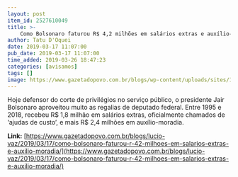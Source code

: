 ```yaml
---
layout: post
item_id: 2527610049
title: >-
    Como Bolsonaro faturou R$ 4,2 milhões em salários extras e auxílio-moradia
author: Tatu D'Oquei
date: 2019-03-17 11:07:00
pub_date: 2019-03-17 11:07:00
time_added: 2019-03-26 18:47:23
categories: [avisamos]
tags: []
image: https://www.gazetadopovo.com.br/blogs/wp-content/uploads/sites/187/2019/03/bolsonaro-1-gabriela-korossy-agencia-camara.jpg
---
```


Hoje defensor do corte de privilégios no serviço público, o presidente Jair Bolsonaro aproveitou muito as regalias de deputado federal. Entre 1995 e 2018, recebeu R$ 1,8 milhão em salários extras, oficialmente chamados de ‘ajudas de custo’, e mais R$ 2,4 milhões em auxílio-moradia.

**Link:** [https://www.gazetadopovo.com.br/blogs/lucio-vaz/2019/03/17/como-bolsonaro-faturou-r-42-milhoes-em-salarios-extras-e-auxilio-moradia/](https://www.gazetadopovo.com.br/blogs/lucio-vaz/2019/03/17/como-bolsonaro-faturou-r-42-milhoes-em-salarios-extras-e-auxilio-moradia/)

